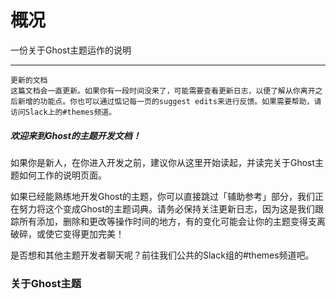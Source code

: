 # 概况
一份关于Ghost主题运作的说明

---

	更新的文档
	这篇文档会一直更新。如果你有一段时间没来了，可能需要查看更新日志，以便了解从你离开之后新增的功能点。你也可以通过惦记每一页的suggest edits来进行反馈。如果需要帮助，请访问Slack上的#themes频道。
	

##### 欢迎来到Ghost的主题开发文档！
   如果你是新人，在你进入开发之前，建议你从这里开始读起，并读完关于Ghost主题如何工作的说明页面。


   如果已经能熟练地开发Ghost的主题，你可以直接跳过「辅助参考」部分，我们正在努力将这个变成Ghost的主题词典。请务必保持关注更新日志，因为这是我们跟踪所有添加，删除和更改等操作时间的地方，有的变化可能会让你的主题变得支离破碎，或使它变得更加完美！


   是否想和其他主题开发者聊天呢？前往我们公共的Slack组的#themes频道吧。

### 关于Ghost主题
